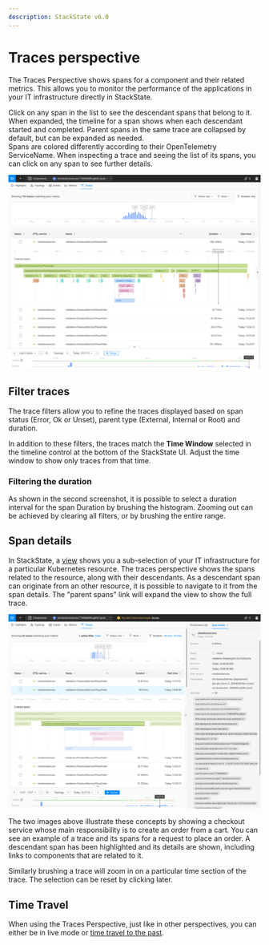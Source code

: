 ```yaml
---
description: StackState v6.0
---
```


# Traces perspective

The Traces Perspective shows spans for a component and their related metrics.
This allows you to monitor the performance of the applications in your IT infrastructure directly in StackState.

Click on any span in the list to see the descendant spans that belong to it. 
When expanded, the timeline for a span shows when each descendant started and completed.
Parent spans in the same trace are collapsed by default, but can be expanded as needed.  
Spans are colored differently according to their OpenTelemetry ServiceName.
When inspecting a trace and seeing the list of its spans, you can click on any span to see further details.

![Traces perspective](../../.gitbook/assets/k8s/k8s-traces-perspective.png)

## Filter traces

The trace filters allow you to refine the traces displayed based on span status (Error, Ok or Unset), parent type (External, Internal or Root) and duration.

In addition to these filters, the traces match the **Time Window** selected in the timeline control at the bottom of the StackState UI.
Adjust the time window to show only traces from that time.

### Filtering the duration

As shown in the second screenshot, it is possible to select a duration interval for the span Duration by brushing the histogram.
Zooming out can be achieved by clearing all filters, or by brushing the entire range.

## Span details

In StackState, a [view](k8s-view-structure.md) shows you a sub-selection of your IT infrastructure for a particular Kubernetes resource.
The traces perspective shows the spans related to the resource, along with their descendants.
As a descendant span can originate from an other resource, it is possible to navigate to it from the span details.
The "parent spans" link will expand the view to show the full trace.

![A descendant span details](../../.gitbook/assets/k8s/k8s-traces-perspective-span-details.png)

The two images above illustrate these concepts by showing a checkout service whose main responsibility is to create an order from a cart.
You can see an example of a trace and its spans for a request to place an order.
A descendant span has been highlighted and its details are shown, including links to components that are related to it.

Similarly brushing a trace will zoom in on a particular time section of the trace.
The selection can be reset by clicking later.

## Time Travel

When using the Traces Perspective, just like in other perspectives, you can either be in live mode or [time travel to the past](../stackstate-ui/k8sTs-timeline-time-travel.md#time-travel).
